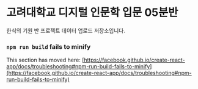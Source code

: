 # 고려대학교 디지털 인문학 입문 05분반

한식의 기원 반 프로젝트 데이터 업로드 저장소입니다.


### `npm run build` fails to minify

This section has moved here: [https://facebook.github.io/create-react-app/docs/troubleshooting#npm-run-build-fails-to-minify](https://facebook.github.io/create-react-app/docs/troubleshooting#npm-run-build-fails-to-minify)
